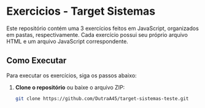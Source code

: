 # Exercicios - Target Sistemas

Este repositório contém uma 3 exercícios feitos em JavaScript, organizados em pastas, respectivamente. Cada exercício possui seu próprio arquivo HTML e um arquivo JavaScript correspondente.

## Como Executar

Para executar os exercícios, siga os passos abaixo:

1. **Clone o repositório** ou baixe o arquivo ZIP:
   ```bash
   git clone https://github.com/DutraA45/target-sistemas-teste.git


